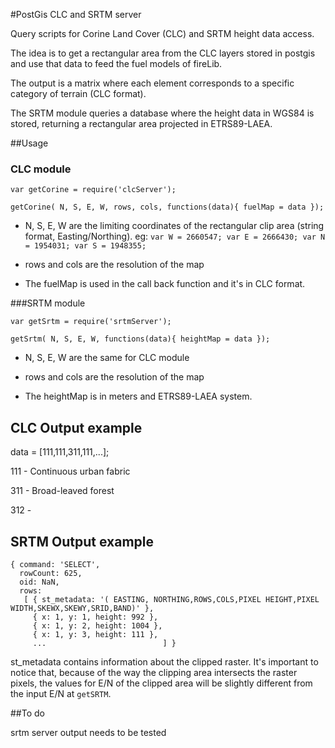 #PostGis CLC and SRTM server 

Query scripts for Corine Land Cover (CLC) and SRTM height data access.

The idea is to get a rectangular area from the CLC layers stored in postgis and use that data to feed the fuel models of fireLib. 

The output is a matrix where each element corresponds to a specific category of terrain (CLC format).

The SRTM module queries a database where the height data in WGS84 is stored, returning a rectangular area projected in ETRS89-LAEA.


##Usage 

### CLC module

`var getCorine = require('clcServer');`

`getCorine( N, S, E, W, rows, cols, functions(data){ fuelMap = data });`

* N, S, E, W are the limiting coordinates of the rectangular clip area (string format, Easting/Northing). eg: `var W = 2660547; var E = 2666430; var N = 1954031; var S = 1948355;`


* rows and cols are the resolution of the map

* The fuelMap is used in the call back function and it's in CLC format. 

###SRTM module

`var getSrtm = require('srtmServer');`

`getSrtm( N, S, E, W, functions(data){ heightMap = data });`

* N, S, E, W are the same for CLC module

* rows and cols are the resolution of the map

* The heightMap is in meters and ETRS89-LAEA system. 


## CLC Output example

data = [111,111,311,111,...];

111 - Continuous urban fabric

311 - Broad-leaved forest

312 - 

## SRTM Output example

```
{ command: 'SELECT',
  rowCount: 625,
  oid: NaN,
  rows: 
   [ { st_metadata: '( EASTING, NORTHING,ROWS,COLS,PIXEL HEIGHT,PIXEL WIDTH,SKEWX,SKEWY,SRID,BAND)' },
     { x: 1, y: 1, height: 992 },
     { x: 1, y: 2, height: 1004 },
     { x: 1, y: 3, height: 111 },
     ...                          ] }
```

st_metadata contains information about the clipped raster. It's important to notice that, because of the way the clipping area intersects the raster pixels, the values for E/N of the clipped area will be slightly different from the input E/N at `getSRTM`.


##To do

srtm server output needs to be tested
